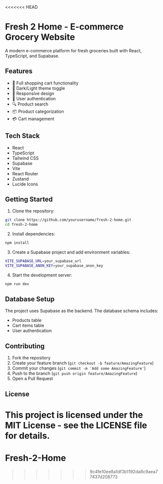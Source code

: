 <<<<<<< HEAD
# Fresh 2 Home - E-commerce Grocery Website

A modern e-commerce platform for fresh groceries built with React, TypeScript, and Supabase.

## Features

- 🛒 Full shopping cart functionality
- 🌙 Dark/Light theme toggle
- 📱 Responsive design
- 🔐 User authentication
- 🔍 Product search
- 📦 Product categorization
- 💳 Cart management

## Tech Stack

- React
- TypeScript
- Tailwind CSS
- Supabase
- Vite
- React Router
- Zustand
- Lucide Icons

## Getting Started

1. Clone the repository:
```bash
git clone https://github.com/yourusername/fresh-2-home.git
cd fresh-2-home
```

2. Install dependencies:
```bash
npm install
```

3. Create a Supabase project and add environment variables:
```bash
VITE_SUPABASE_URL=your_supabase_url
VITE_SUPABASE_ANON_KEY=your_supabase_anon_key
```

4. Start the development server:
```bash
npm run dev
```

## Database Setup

The project uses Supabase as the backend. The database schema includes:
- Products table
- Cart items table
- User authentication

## Contributing

1. Fork the repository
2. Create your feature branch (`git checkout -b feature/AmazingFeature`)
3. Commit your changes (`git commit -m 'Add some AmazingFeature'`)
4. Push to the branch (`git push origin feature/AmazingFeature`)
5. Open a Pull Request

## License

This project is licensed under the MIT License - see the LICENSE file for details.
=======
# Fresh-2-Home
>>>>>>> 9c4fe10ee8a1df3b1192da8c9aea77437d208773
